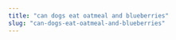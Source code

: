 ```yaml
---
title: "can dogs eat oatmeal and blueberries"
slug: "can-dogs-eat-oatmeal-and-blueberries"
---
```


